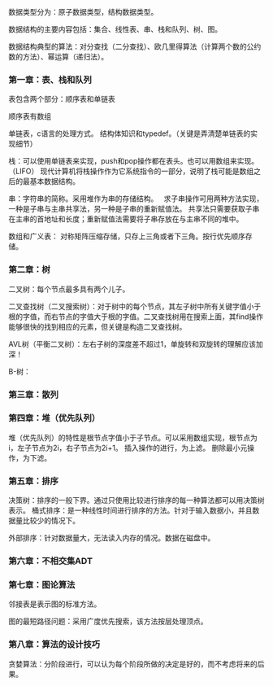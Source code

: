 数据类型分为：原子数据类型，结构数据类型。

数据结构的主要内容包括：集合、线性表、串、栈和队列、树、图。

数据结构典型的算法：对分查找（二分查找）、欧几里得算法（计算两个数的公约数的方法）、幂运算（递归法）。


### 第一章：表、栈和队列

表包含两个部分：顺序表和单链表

顺序表有数组

单链表，c语言的处理方式。
结构体知识和typedef。（关键是弄清楚单链表的实现细节）


栈：可以使用单链表来实现，push和pop操作都在表头。也可以用数组来实现。（LIFO）
现代计算机将栈操作作为它系统指令的一部分，说明了栈可能是数组之后的最基本数据结构。


串：字符串的简称。采用堆作为串的存储结构。  
求子串操作可用两种方法实现，一种是子串与主串共享法，另一种是子串的重新赋值法。
共享法只需要获取子串在主串的首地址和长度；重新赋值法需要将子串存放在与主串不同的堆中。

数组和广义表：
对称矩阵压缩存储，只存上三角或者下三角。按行优先顺序存储。


### 第二章：树

二叉树：每个节点最多具有两个儿子。

二叉查找树（二叉搜索树）：对于树中的每个节点，其左子树中所有关键字值小于根的字值，而右节点的字值大于根的字值。二叉查找树用在搜索上面，其find操作能够很快的找到相应的元素，但关键是构造二叉查找树。

AVL树（平衡二叉树）：左右子树的深度差不超过1，单旋转和双旋转的理解应该加深！

B-树：


### 第三章：散列








### 第四章：堆（优先队列）
堆（优先队列）的特性是根节点字值小于子节点。可以采用数组实现，根节点为i，左子节点为2i，右子节点为2i+1。
插入操作的进行，为上滤。
删除最小元操作，为下滤。





### 第五章：排序



决策树：排序的一般下界。通过只使用比较进行排序的每一种算法都可以用决策树表示。
桶式排序：是一种线性时间进行排序的方法。针对于输入数据小，并且数据量比较少的情况下。

外部排序：针对数据量大，无法读入内存的情况。数据在磁盘中。


### 第六章：不相交集ADT


### 第七章：图论算法

邻接表是表示图的标准方法。

图的最短路径问题：采用广度优先搜索，该方法按层处理顶点。


### 第八章：算法的设计技巧

贪婪算法：分阶段进行，可以认为每个阶段所做的决定是好的，而不考虑将来的后果。


